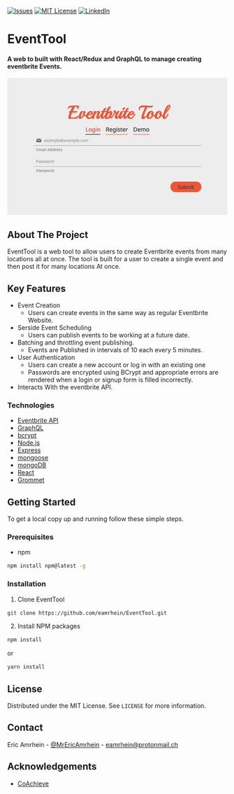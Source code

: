 [![Issues][issues-shield]][issues-url]
[![MIT License][license-shield]][license-url]
[![LinkedIn][linkedin-shield]][linkedin-url]

# EventTool
#### A web to built with React/Redux and GraphQL to manage creating eventbrite Events.
![Welcome](/images/Welcome.png)
## About The Project
EventTool is a web tool to allow users to create Eventbrite events from many locations all at once. The tool is built for a user to create a single event and then post it for many locations At once.

## Key Features
+ Event Creation
  + Users can create events in the same way as regular Eventbrite Website.
+ Serside Event Scheduling
  + Users can publish events to be working at a future date.
+ Batching and throttling event publishing.
  + Events are Published in intervals of 10 each every 5 minutes.
+ User Authentication
  + Users can create a new account or log in with an existing one
  + Passwords are encrypted using BCrypt and appropriate errors are rendered when a login or signup form is filled incorrectly.
+ Interacts With the eventbrite API.

### Technologies
- [Eventbrite API](https://www.eventbrite.com/platform/api)
- [GraphQL](https://graphql.org/)
- [bcrypt](https://github.com/kelektiv/node.bcrypt.js)
- [Node.js](https://nodejs.org/)
- [Express](https://expressjs.com/)
- [mongoose](https://mongoosejs.com/)
- [mongoDB](https://www.mongodb.com/)
- [React](https://reactjs.org/)
- [Grommet](https://v2.grommet.io/)

<!-- GETTING STARTED -->

## Getting Started

To get a local copy up and running follow these simple steps.

### Prerequisites

- npm

```sh
npm install npm@latest -g
```

### Installation

1. Clone EventTool

```sh
git clone https://github.com/eamrhein/EventTool.git
```

2. Install NPM packages

```sh
npm install
```

or

```sh
yarn install
```

## License

Distributed under the MIT License. See `LICENSE` for more information.

<!-- CONTACT -->

## Contact

Eric Amrhein - [@MrEricAmrhein](https://twitter.com/MrEricAmrhein) - eamrhein@protonmail.ch

## Acknowledgements

- [CoAchieve](https://coachieve.co)

[issues-shield]: https://img.shields.io/github/issues/eamrhein/EventTool.svg?style=flat-square
[issues-url]: https://github.com/eamrhein/EventTool/issues
[license-shield]: https://img.shields.io/github/license/eamrhein/EventTool?style=flat-square
[license-url]: https://github.com/eamrhein/EventTool/blob/master/LICENSE
[linkedin-shield]: https://img.shields.io/badge/-LinkedIn-black.svg?style=flat-square&logo=linkedin&colorB=555
[linkedin-url]: https://linkedin.com/in/eamrhein
[product-screenshot]: images/screenshot.png
